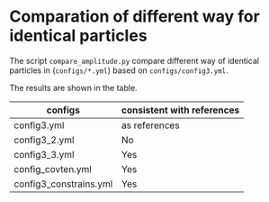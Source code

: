 # Comparation of different way for identical particles

The script `compare_amplitude.py` compare different way of identical particles
in (`configs/*.yml`) based on `configs/config3.yml`.

The results are shown in the table.

| configs                | consistent with references |
| ---------------------- | -------------------------- |
| config3.yml            | as references              |
| config3_2.yml          | No                         |
| config3_3.yml          | Yes                        |
| config_covten.yml      | Yes                        |
| config3_constrains.yml | Yes                        |
